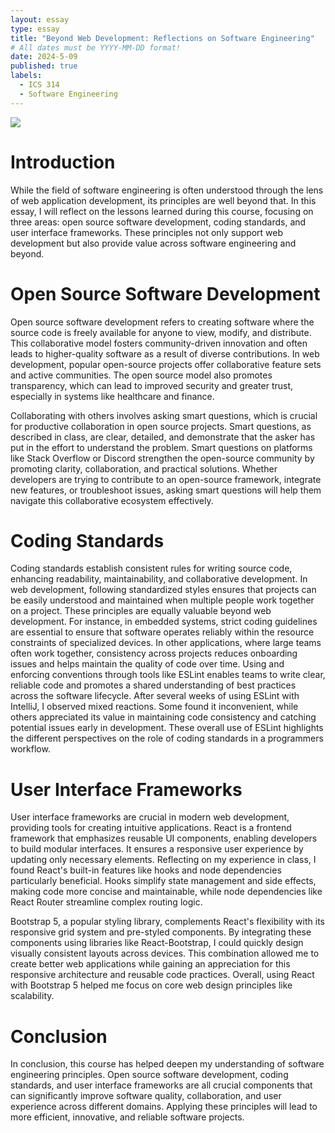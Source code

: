 ```yaml
---
layout: essay
type: essay
title: "Beyond Web Development: Reflections on Software Engineering"
# All dates must be YYYY-MM-DD format!
date: 2024-5-09
published: true
labels:
  - ICS 314
  - Software Engineering
---
```


<div class="text-center p-4">
  <img src="https://thumbor.forbes.com/thumbor/fit-in/900x510/https://www.forbes.com/advisor/wp-content/uploads/2023/06/software-engineer.jpeg.jpg" class="img-thumbnail" >
</div>

<h1>Introduction</h1>

While the field of software engineering is often understood through the lens of web application development, its principles are well beyond that. In this essay, I will reflect on the lessons learned during this course, focusing on three areas: open source software development, coding standards, and user interface frameworks. These principles not only support web development but also provide value across software engineering and beyond.

<h1>Open Source Software Development</h1>

Open source software development refers to creating software where the source code is freely available for anyone to view, modify, and distribute. This collaborative model fosters community-driven innovation and often leads to higher-quality software as a result of diverse contributions. In web development, popular open-source projects offer collaborative feature sets and active communities. The open source model also promotes transparency, which can lead to improved security and greater trust, especially in systems like healthcare and finance.

Collaborating with others involves asking smart questions, which is crucial for productive collaboration in open source projects. Smart questions, as described in class, are clear, detailed, and demonstrate that the asker has put in the effort to understand the problem. Smart questions on platforms like Stack Overflow or Discord strengthen the open-source community by promoting clarity, collaboration, and practical solutions. Whether developers are trying to contribute to an open-source framework, integrate new features, or troubleshoot issues, asking smart questions will help them navigate this collaborative ecosystem effectively.

<h1>Coding Standards</h1>

Coding standards establish consistent rules for writing source code, enhancing readability, maintainability, and collaborative development. In web development, following standardized styles ensures that projects can be easily understood and maintained when multiple people work together on a project. These principles are equally valuable beyond web development. For instance, in embedded systems, strict coding guidelines are essential to ensure that software operates reliably within the resource constraints of specialized devices. In other applications, where large teams often work together, consistency across projects reduces onboarding issues and helps maintain the quality of code over time. Using and enforcing conventions through tools like ESLint enables teams to write clear, reliable code and promotes a shared understanding of best practices across the software lifecycle. After several weeks of using ESLint with IntelliJ, I observed mixed reactions. Some found it inconvenient, while others appreciated its value in maintaining code consistency and catching potential issues early in development. These overall use of ESLint highlights the different perspectives on the role of coding standards in a programmers workflow.

<h1>User Interface Frameworks</h1>

User interface frameworks are crucial in modern web development, providing tools for creating intuitive applications. React is a frontend framework that emphasizes reusable UI components, enabling developers to build modular interfaces. It ensures a responsive user experience by updating only necessary elements. Reflecting on my experience in class, I found React's built-in features like hooks and node dependencies particularly beneficial. Hooks simplify state management and side effects, making code more concise and maintainable, while node dependencies like React Router streamline complex routing logic.

Bootstrap 5, a popular styling library, complements React's flexibility with its responsive grid system and pre-styled components. By integrating these components using libraries like React-Bootstrap, I could quickly design visually consistent layouts across devices. This combination allowed me to create better web applications while gaining an appreciation for this responsive architecture and reusable code practices. Overall, using React with Bootstrap 5 helped me focus on core web design principles like scalability.

<h1>Conclusion</h1>

In conclusion, this course has helped deepen my understanding of software engineering principles. Open source software development, coding standards, and user interface frameworks are all crucial components that can significantly improve software quality, collaboration, and user experience across different domains. Applying these principles will lead to more efficient, innovative, and reliable software projects.